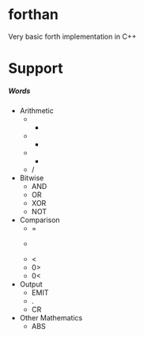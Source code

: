 # forthan
Very basic forth implementation in C++

# Support
##### Words
* Arithmetic
  * +
  * -
  * *
  * /
* Bitwise
  * AND
  * OR
  * XOR
  * NOT
* Comparison
  * =
  * >
  * <
  * 0>
  * 0<
* Output
  * EMIT
  * .
  * CR
* Other Mathematics
  * ABS

